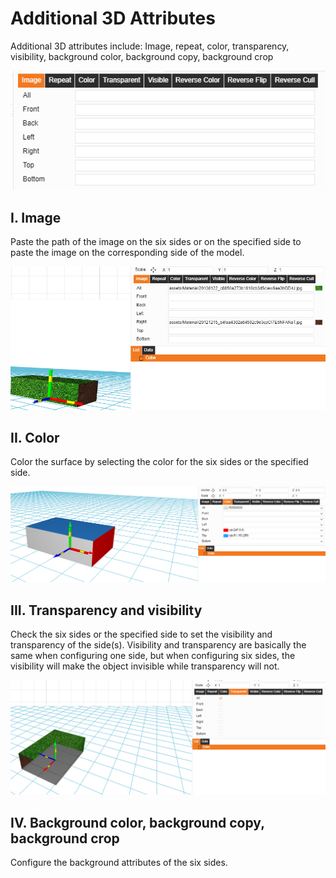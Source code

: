 # Additional 3D Attributes
Additional 3D attributes include: Image, repeat, color, transparency, visibility, background color, background copy, background crop

![3D 额外属性v2.png](image280.png)  

## I.	Image

Paste the path of the image on the six sides or on the specified side to paste the image on the corresponding side of the model.

![图片贴图v2.png](image281.png)  

## II.	Color

Color the surface by selecting the color for the six sides or the specified side.

![颜色展示v2.png](image282.png)  

## III.	Transparency and visibility

Check the six sides or the specified side to set the visibility and transparency of the side(s).
Visibility and transparency are basically the same when configuring one side, but when configuring six sides, the visibility will make the object invisible while transparency will not.

![透明和可见v2.png](image283.png)  

## IV.	Background color, background copy, background crop

Configure the background attributes of the six sides.